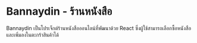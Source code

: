# Bannaydin - ร้านหนังสือ

Bannaydin เป็นโปรเจ็กต์ร้านหนังสือออนไลน์ที่พัฒนาด้วย React ซึ่งผู้ใช้สามารถเลือกซื้อหนังสือและเพิ่มลงในตะกร้าสินค้าได้